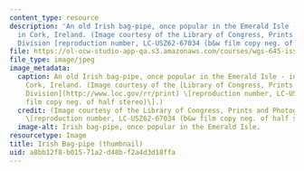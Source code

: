 ```yaml
---
content_type: resource
description: 'An old Irish bag-pipe, once popular in the Emerald Isle - in a home
  in Cork, Ireland. (Image courtesy of the Library of Congress, Prints and Photographs
  Division [reproduction number, LC-USZ62-67034 (b&w film copy neg. of half stereo)].) '
file: https://ol-ocw-studio-app-qa.s3.amazonaws.com/courses/wgs-645-issues-of-representation-women-representation-and-music-in-selected-folk-traditions-of-the-british-isles-and-north-america-fall-2005/a8bb12f8b01571a2d48bf2a4d3d18ffa_wgs-645f05-th.jpg
file_type: image/jpeg
image_metadata:
  caption: An old Irish bag-pipe, once popular in the Emerald Isle - in a home in
    Cork, Ireland. (Image courtesy of the [Library of Congress, Prints and Photographs
    Division](http://www.loc.gov/rr/print) \[reproduction number, LC-USZ62-67034 (b&w
    film copy neg. of half stereo)\].)
  credit: (Image courtesy of the Library of Congress, Prints and Photographs Division
    \[reproduction number, LC-USZ62-67034 (b&w film copy neg. of half stereo)\].)
  image-alt: Irish bag-pipe, once popular in the Emerald Isle.
resourcetype: Image
title: Irish Bag-pipe (thumbnail)
uid: a8bb12f8-b015-71a2-d48b-f2a4d3d18ffa
---
```

